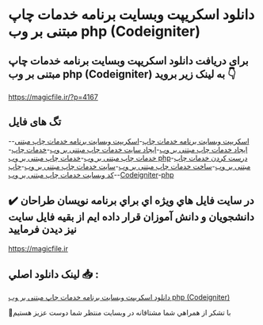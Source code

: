 # دانلود اسکریپت وبسایت برنامه خدمات چاپ مبتنی بر وب php (Codeigniter)

## برای دریافت دانلود اسکریپت وبسایت برنامه خدمات چاپ مبتنی بر وب php (Codeigniter) به لینک زیر بروید 👇

https://magicfile.ir/?p=4167

## تگ های فایل

-[اسکریپت وبسایت برنامه خدمات چاپ](https://magicfile.ir/product/%d8%a7%d8%b3%da%a9%d8%b1%db%8c%d9%be%d8%aa%d9%88%d8%a8%d8%b3%d8%a7%db%8c%d8%aa-%d8%a8%d8%b1%d9%86%d8%a7%d9%85%d9%87-%d8%ae%d8%af%d9%85%d8%a7%d8%aa-%da%86%d8%a7%d9%be-%d9%85%d8%a8%d8%aa%d9%86%db%8c-%d8%a8%d8%b1-%d9%88%d8%a8-php-codeigniter/)-[اسکریپت وبسایت برنامه خدمات چاپ مبتنی](https://magicfile.ir/product/%d8%a7%d8%b3%da%a9%d8%b1%db%8c%d9%be%d8%aa%d9%88%d8%a8%d8%b3%d8%a7%db%8c%d8%aa-%d8%a8%d8%b1%d9%86%d8%a7%d9%85%d9%87-%d8%ae%d8%af%d9%85%d8%a7%d8%aa-%da%86%d8%a7%d9%be-%d9%85%d8%a8%d8%aa%d9%86%db%8c-%d8%a8%d8%b1-%d9%88%d8%a8-php-codeigniter/)-[ایجاد خدمات چاپ مبتنی بر وب](https://magicfile.ir/product/%d8%a7%d8%b3%da%a9%d8%b1%db%8c%d9%be%d8%aa%d9%88%d8%a8%d8%b3%d8%a7%db%8c%d8%aa-%d8%a8%d8%b1%d9%86%d8%a7%d9%85%d9%87-%d8%ae%d8%af%d9%85%d8%a7%d8%aa-%da%86%d8%a7%d9%be-%d9%85%d8%a8%d8%aa%d9%86%db%8c-%d8%a8%d8%b1-%d9%88%d8%a8-php-codeigniter/)-[ایجاد سایت خدمات چاپ مبتنی بر وب](https://magicfile.ir/product/%d8%a7%d8%b3%da%a9%d8%b1%db%8c%d9%be%d8%aa%d9%88%d8%a8%d8%b3%d8%a7%db%8c%d8%aa-%d8%a8%d8%b1%d9%86%d8%a7%d9%85%d9%87-%d8%ae%d8%af%d9%85%d8%a7%d8%aa-%da%86%d8%a7%d9%be-%d9%85%d8%a8%d8%aa%d9%86%db%8c-%d8%a8%d8%b1-%d9%88%d8%a8-php-codeigniter/)-[خدمات چاپ](https://magicfile.ir/product/%d8%a7%d8%b3%da%a9%d8%b1%db%8c%d9%be%d8%aa%d9%88%d8%a8%d8%b3%d8%a7%db%8c%d8%aa-%d8%a8%d8%b1%d9%86%d8%a7%d9%85%d9%87-%d8%ae%d8%af%d9%85%d8%a7%d8%aa-%da%86%d8%a7%d9%be-%d9%85%d8%a8%d8%aa%d9%86%db%8c-%d8%a8%d8%b1-%d9%88%d8%a8-php-codeigniter/)-[خدمات چاپ مبتنی بر وب](https://magicfile.ir/product/%d8%a7%d8%b3%da%a9%d8%b1%db%8c%d9%be%d8%aa%d9%88%d8%a8%d8%b3%d8%a7%db%8c%d8%aa-%d8%a8%d8%b1%d9%86%d8%a7%d9%85%d9%87-%d8%ae%d8%af%d9%85%d8%a7%d8%aa-%da%86%d8%a7%d9%be-%d9%85%d8%a8%d8%aa%d9%86%db%8c-%d8%a8%d8%b1-%d9%88%d8%a8-php-codeigniter/)-[خدمات چاپ مبتنی بر وب php](https://magicfile.ir/product/%d8%a7%d8%b3%da%a9%d8%b1%db%8c%d9%be%d8%aa%d9%88%d8%a8%d8%b3%d8%a7%db%8c%d8%aa-%d8%a8%d8%b1%d9%86%d8%a7%d9%85%d9%87-%d8%ae%d8%af%d9%85%d8%a7%d8%aa-%da%86%d8%a7%d9%be-%d9%85%d8%a8%d8%aa%d9%86%db%8c-%d8%a8%d8%b1-%d9%88%d8%a8-php-codeigniter/)-[درست کردن خدمات چاپ مبتنی بر وب](https://magicfile.ir/product/%d8%a7%d8%b3%da%a9%d8%b1%db%8c%d9%be%d8%aa%d9%88%d8%a8%d8%b3%d8%a7%db%8c%d8%aa-%d8%a8%d8%b1%d9%86%d8%a7%d9%85%d9%87-%d8%ae%d8%af%d9%85%d8%a7%d8%aa-%da%86%d8%a7%d9%be-%d9%85%d8%a8%d8%aa%d9%86%db%8c-%d8%a8%d8%b1-%d9%88%d8%a8-php-codeigniter/)-[ساخت خدمات چاپ مبتنی بر وب](https://magicfile.ir/product/%d8%a7%d8%b3%da%a9%d8%b1%db%8c%d9%be%d8%aa%d9%88%d8%a8%d8%b3%d8%a7%db%8c%d8%aa-%d8%a8%d8%b1%d9%86%d8%a7%d9%85%d9%87-%d8%ae%d8%af%d9%85%d8%a7%d8%aa-%da%86%d8%a7%d9%be-%d9%85%d8%a8%d8%aa%d9%86%db%8c-%d8%a8%d8%b1-%d9%88%d8%a8-php-codeigniter/)-[سایت خدمات چاپ مبتنی بر وب](https://magicfile.ir/product/%d8%a7%d8%b3%da%a9%d8%b1%db%8c%d9%be%d8%aa%d9%88%d8%a8%d8%b3%d8%a7%db%8c%d8%aa-%d8%a8%d8%b1%d9%86%d8%a7%d9%85%d9%87-%d8%ae%d8%af%d9%85%d8%a7%d8%aa-%da%86%d8%a7%d9%be-%d9%85%d8%a8%d8%aa%d9%86%db%8c-%d8%a8%d8%b1-%d9%88%d8%a8-php-codeigniter/)-[چاپ ](https://magicfile.ir/product/%d8%a7%d8%b3%da%a9%d8%b1%db%8c%d9%be%d8%aa%d9%88%d8%a8%d8%b3%d8%a7%db%8c%d8%aa-%d8%a8%d8%b1%d9%86%d8%a7%d9%85%d9%87-%d8%ae%d8%af%d9%85%d8%a7%d8%aa-%da%86%d8%a7%d9%be-%d9%85%d8%a8%d8%aa%d9%86%db%8c-%d8%a8%d8%b1-%d9%88%d8%a8-php-codeigniter/)-[کد وبسایت خدمات چاپ مبتنی بر وب](https://magicfile.ir/product/%d8%a7%d8%b3%da%a9%d8%b1%db%8c%d9%be%d8%aa%d9%88%d8%a8%d8%b3%d8%a7%db%8c%d8%aa-%d8%a8%d8%b1%d9%86%d8%a7%d9%85%d9%87-%d8%ae%d8%af%d9%85%d8%a7%d8%aa-%da%86%d8%a7%d9%be-%d9%85%d8%a8%d8%aa%d9%86%db%8c-%d8%a8%d8%b1-%d9%88%d8%a8-php-codeigniter/)-[Codeigniter](https://magicfile.ir/product/%d8%a7%d8%b3%da%a9%d8%b1%db%8c%d9%be%d8%aa%d9%88%d8%a8%d8%b3%d8%a7%db%8c%d8%aa-%d8%a8%d8%b1%d9%86%d8%a7%d9%85%d9%87-%d8%ae%d8%af%d9%85%d8%a7%d8%aa-%da%86%d8%a7%d9%be-%d9%85%d8%a8%d8%aa%d9%86%db%8c-%d8%a8%d8%b1-%d9%88%d8%a8-php-codeigniter/)-[php](https://magicfile.ir/product/%d8%a7%d8%b3%da%a9%d8%b1%db%8c%d9%be%d8%aa%d9%88%d8%a8%d8%b3%d8%a7%db%8c%d8%aa-%d8%a8%d8%b1%d9%86%d8%a7%d9%85%d9%87-%d8%ae%d8%af%d9%85%d8%a7%d8%aa-%da%86%d8%a7%d9%be-%d9%85%d8%a8%d8%aa%d9%86%db%8c-%d8%a8%d8%b1-%d9%88%d8%a8-php-codeigniter/)

## ✔️ در سايت فايل هاي ويژه اي براي برنامه نويسان طراحان دانشجويان و دانش آموزان قرار داده ايم از بقيه فايل سايت نيز ديدن فرماييد

https://magicfile.ir


## لينک دانلود اصلي 📥 :

[دانلود اسکریپت وبسایت برنامه خدمات چاپ مبتنی بر وب php (Codeigniter)](https://magicfile.ir/product/%d8%a7%d8%b3%da%a9%d8%b1%db%8c%d9%be%d8%aa%d9%88%d8%a8%d8%b3%d8%a7%db%8c%d8%aa-%d8%a8%d8%b1%d9%86%d8%a7%d9%85%d9%87-%d8%ae%d8%af%d9%85%d8%a7%d8%aa-%da%86%d8%a7%d9%be-%d9%85%d8%a8%d8%aa%d9%86%db%8c-%d8%a8%d8%b1-%d9%88%d8%a8-php-codeigniter/) 


🙏با تشکر از همراهي شما مشتاقانه در وبسایت منتظر شما دوست عزیز هستیم

